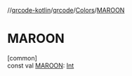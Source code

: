 //[qrcode-kotlin](../../../index.md)/[qrcode](../index.md)/[Colors](index.md)/[MAROON](-m-a-r-o-o-n.md)

# MAROON

[common]\
const val [MAROON](-m-a-r-o-o-n.md): [Int](https://kotlinlang.org/api/latest/jvm/stdlib/kotlin/-int/index.html)
